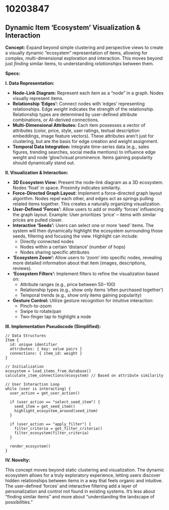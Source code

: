 # 10203847

## Dynamic Item ‘Ecosystem’ Visualization & Interaction

**Concept:** Expand beyond simple clustering and perspective views to create a visually dynamic “ecosystem” representation of items, allowing for complex, multi-dimensional exploration and interaction. This moves beyond just *finding* similar items, to understanding *relationships* between them.

**Specs:**

**I. Data Representation:**

*   **Node-Link Diagram:** Represent each item as a “node” in a graph. Nodes visually represent items.
*   **Relationship ‘Edges’:** Connect nodes with ‘edges’ representing relationships. Edge *weight* indicates the strength of the relationship. Relationship types are determined by user-defined attribute combinations, or AI-derived connections.
*   **Multi-Dimensional Attributes:** Each item possesses a vector of attributes (color, price, style, user ratings, textual description embeddings, image feature vectors). These attributes aren't just for clustering, but are the basis for edge creation and weight assignment.
*   **Temporal Data Integration:**  Integrate time-series data (e.g., sales figures, trending searches, social media mentions) to influence edge weight and node ‘glow’/visual prominence.  Items gaining popularity should dynamically stand out.

**II. Visualization & Interaction:**

*   **3D Ecosystem View:** Present the node-link diagram as a 3D ecosystem.  Nodes ‘float’ in space. Proximity indicates similarity.
*   **Force-Directed Graph Layout:** Implement a force-directed graph layout algorithm. Nodes repel each other, and edges act as springs pulling related items together. This creates a naturally organizing visualization.
*   **User-Defined ‘Forces’:** Allow users to add or modify ‘forces’ influencing the graph layout.  Example: User prioritizes ‘price’ – items with similar prices are pulled closer.
*   **Interactive ‘Seeds’:**  Users can select one or more ‘seed’ items. The system will then dynamically highlight the ecosystem surrounding those seeds, filtering and focusing the view.  Highlight can include:
    *   Directly connected nodes
    *   Nodes within a certain ‘distance’ (number of hops)
    *   Nodes sharing specific attributes
*   **‘Ecosystem Zoom’:** Allow users to ‘zoom’ into specific nodes, revealing more detailed information about that item (images, descriptions, reviews).
*   **‘Ecosystem Filters’:** Implement filters to refine the visualization based on:
    *   Attribute ranges (e.g., price between $50-$100)
    *   Relationship types (e.g., show only items ‘often purchased together’)
    *   Temporal trends (e.g., show only items gaining popularity)
*   **Gesture Control:** Utilize gesture recognition for intuitive interaction:
    *   Pinch-to-zoom
    *   Swipe to rotate/pan
    *   Two-finger tap to highlight a node

**III. Implementation Pseudocode (Simplified):**

```pseudocode
// Data Structures
Item {
  id: unique identifier
  attributes: { key: value pairs }
  connections: { item_id: weight }
}

// Initialization
ecosystem = load_items_from_database()
calculate_item_connections(ecosystem) // Based on attribute similarity

// User Interaction Loop
while (user is interacting) {
  user_action = get_user_action()

  if (user_action == "select_seed_item") {
    seed_item = get_seed_item()
    highlight_ecosystem_around(seed_item)
  }

  if (user_action == "apply_filter") {
    filter_criteria = get_filter_criteria()
    filter_ecosystem(filter_criteria)
  }

  render_ecosystem()
}
```

**IV. Novelty:**

This concept moves beyond static clustering and visualization. The dynamic ecosystem allows for a truly exploratory experience, letting users discover hidden relationships between items in a way that feels organic and intuitive. The user-defined ‘forces’ and interactive filtering add a layer of personalization and control not found in existing systems.  It’s less about “finding similar items” and more about “understanding the landscape of possibilities.”